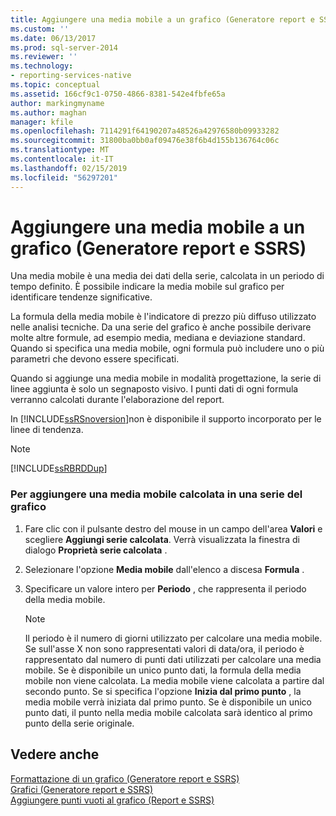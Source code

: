```yaml
---
title: Aggiungere una media mobile a un grafico (Generatore report e SSRS) | Microsoft Docs
ms.custom: ''
ms.date: 06/13/2017
ms.prod: sql-server-2014
ms.reviewer: ''
ms.technology:
- reporting-services-native
ms.topic: conceptual
ms.assetid: 166cf9c1-0750-4866-8381-542e4fbfe65a
author: markingmyname
ms.author: maghan
manager: kfile
ms.openlocfilehash: 7114291f64190207a48526a42976580b09933282
ms.sourcegitcommit: 31800ba0bb0af09476e38f6b4d155b136764c06c
ms.translationtype: MT
ms.contentlocale: it-IT
ms.lasthandoff: 02/15/2019
ms.locfileid: "56297201"
---
```

# <a name="add-a-moving-average-to-a-chart-report-builder-and-ssrs"></a>Aggiungere una media mobile a un grafico (Generatore report e SSRS)
  Una media mobile è una media dei dati della serie, calcolata in un periodo di tempo definito. È possibile indicare la media mobile sul grafico per identificare tendenze significative.  
  
 La formula della media mobile è l'indicatore di prezzo più diffuso utilizzato nelle analisi tecniche. Da una serie del grafico è anche possibile derivare molte altre formule, ad esempio media, mediana e deviazione standard. Quando si specifica una media mobile, ogni formula può includere uno o più parametri che devono essere specificati.  
  
 Quando si aggiunge una media mobile in modalità progettazione, la serie di linee aggiunta è solo un segnaposto visivo. I punti dati di ogni formula verranno calcolati durante l'elaborazione del report.  
  
 In [!INCLUDE[ssRSnoversion](../../includes/ssrsnoversion-md.md)]non è disponibile il supporto incorporato per le linee di tendenza.  
  
> [!NOTE]  
>  [!INCLUDE[ssRBRDDup](../../includes/ssrbrddup-md.md)]  
  
### <a name="to-add-a-calculated-moving-average-to-a-series-on-the-chart"></a>Per aggiungere una media mobile calcolata in una serie del grafico  
  
1.  Fare clic con il pulsante destro del mouse in un campo dell'area **Valori** e scegliere **Aggiungi serie calcolata**. Verrà visualizzata la finestra di dialogo **Proprietà serie calcolata** .  
  
2.  Selezionare l'opzione **Media mobile** dall'elenco a discesa **Formula** .  
  
3.  Specificare un valore intero per **Periodo** , che rappresenta il periodo della media mobile.  
  
    > [!NOTE]  
    >  Il periodo è il numero di giorni utilizzato per calcolare una media mobile. Se sull'asse X non sono rappresentati valori di data/ora, il periodo è rappresentato dal numero di punti dati utilizzati per calcolare una media mobile. Se è disponibile un unico punto dati, la formula della media mobile non viene calcolata. La media mobile viene calcolata a partire dal secondo punto. Se si specifica l'opzione **Inizia dal primo punto** , la media mobile verrà iniziata dal primo punto. Se è disponibile un unico punto dati, il punto nella media mobile calcolata sarà identico al primo punto della serie originale.  
  
## <a name="see-also"></a>Vedere anche  
 [Formattazione di un grafico &#40;Generatore report e SSRS&#41;](formatting-a-chart-report-builder-and-ssrs.md)   
 [Grafici &#40;Generatore report e SSRS&#41;](charts-report-builder-and-ssrs.md)   
 [Aggiungere punti vuoti al grafico &#40;Report e SSRS&#41;](add-empty-points-to-a-chart-report-builder-and-ssrs.md)  
  
  

